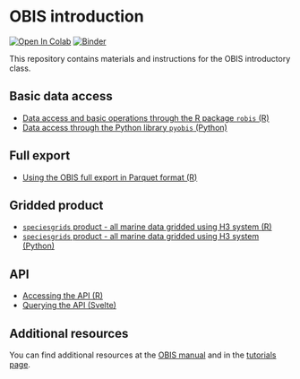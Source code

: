 # OBIS introduction

[![Open In Colab](https://colab.research.google.com/assets/colab-badge.svg)](https://colab.research.google.com/github/iobis/obis-intro-pres) [![Binder](https://mybinder.org/badge_logo.svg)](https://mybinder.org/v2/gh/iobis/obis-intro-pres/HEAD)

This repository contains materials and instructions for the OBIS introductory class.

## Basic data access

- [Data access and basic operations through the R package `robis` (R)](https://github.com/iobis/obis-intro-pres/blob/main/notebooks/R/robis_da.ipynb)  
- [Data access through the Python library `pyobis` (Python)](https://github.com/iobis/obis-intro-pres/blob/main/notebooks/Python/pyobis_da.ipynb)  

## Full export

- [Using the OBIS full export in Parquet format (R)](https://github.com/iobis/obis-intro-pres/blob/main/notebooks/R/full_export.ipynb)

## Gridded product

- [`speciesgrids` product - all marine data gridded using H3 system (R)](https://github.com/iobis/obis-intro-pres/blob/main/notebooks/R/species_grids_r.ipynb)
- [`speciesgrids` product - all marine data gridded using H3 system (Python)](https://github.com/iobis/obis-intro-pres/blob/main/notebooks/Python/species_grids_py.ipynb)

## API

- [Accessing the API (R)](https://github.com/iobis/obis-intro-pres/blob/main/notebooks/Others/api_r.ipynb)
- [Querying the API (Svelte)](https://github.com/iobis/obis-intro-pres/blob/main/notebooks/Others/api_svelte.md)

## Additional resources

You can find additional resources at the [OBIS manual](https://manual.obis.org/) and in the [tutorials page](https://resources.obis.org/tutorials/).
